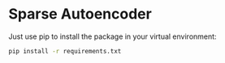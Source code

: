 # Sparse Autoencoder
Just use pip to install the package in your virtual environment:
```bash
pip install -r requirements.txt
```